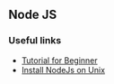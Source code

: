 ## Node JS

### Useful links
* [Tutorial for Beginner](https://www.youtube.com/watch?v=w-7RQ46RgxU&list=PL4cUxeGkcC9gcy9lrvMJ75z9maRw4byYp)
* [Install NodeJs on Unix](https://losst.ru/ustanovka-node-js-ubuntu-16-04#)